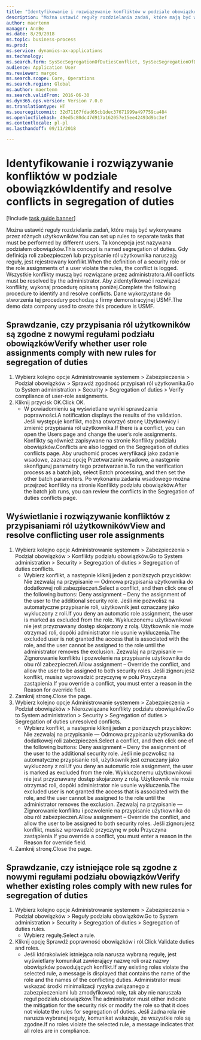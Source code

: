 ```yaml
--- 
title: "Identyfikowanie i rozwiązywanie konfliktów w podziale obowiązków"
description: "Można ustawić reguły rozdzielania zadań, które mają być wykonywane przez różnych użytkowników."
author: maertenm
manager: AnnBe
ms.date: 8/29/2018
ms.topic: business-process
ms.prod: 
ms.service: dynamics-ax-applications
ms.technology: 
ms.search.form: SysSecSegregationOfDutiesConflict, SysSecSegregationOfDutiesRule
audience: Application User
ms.reviewer: margoc
ms.search.scope: Core, Operations
ms.search.region: Global
ms.author: maertenm
ms.search.validFrom: 2016-06-30
ms.dyn365.ops.version: Version 7.0.0
ms.translationtype: HT
ms.sourcegitcommit: 32d71167fdad65cb1dec37671999a497759ca484
ms.openlocfilehash: 49ed5c80dc47d917a162057e15ee42493d9bc3ef
ms.contentlocale: pl-pl
ms.lasthandoff: 09/11/2018

---
```

# <a name="identify-and-resolve-conflicts-in-segregation-of-duties"></a><span data-ttu-id="f0e73-103">Identyfikowanie i rozwiązywanie konfliktów w podziale obowiązków</span><span class="sxs-lookup"><span data-stu-id="f0e73-103">Identify and resolve conflicts in segregation of duties</span></span>

[!include [task guide banner](../../includes/task-guide-banner.md)]

<span data-ttu-id="f0e73-104">Można ustawić reguły rozdzielania zadań, które mają być wykonywane przez różnych użytkowników.</span><span class="sxs-lookup"><span data-stu-id="f0e73-104">You can set up rules to separate tasks that must be performed by different users.</span></span> <span data-ttu-id="f0e73-105">Ta koncepcja jest nazywana podziałem obowiązków.</span><span class="sxs-lookup"><span data-stu-id="f0e73-105">This concept is named segregation of duties.</span></span> <span data-ttu-id="f0e73-106">Gdy definicja roli zabezpieczeń lub przypisanie ról użytkownika naruszają reguły, jest rejestrowany konflikt.</span><span class="sxs-lookup"><span data-stu-id="f0e73-106">When the definition of a security role or the role assignments of a user violate the rules, the conflict is logged.</span></span> <span data-ttu-id="f0e73-107">Wszystkie konflikty muszą być rozwiązane przez administratora.</span><span class="sxs-lookup"><span data-stu-id="f0e73-107">All conflicts must be resolved by the administrator.</span></span> <span data-ttu-id="f0e73-108">Aby zidentyfikować i rozwiązać konflikty, wykonaj procedurę opisaną poniżej.</span><span class="sxs-lookup"><span data-stu-id="f0e73-108">Complete the following procedure to identify and resolve conflicts.</span></span> <span data-ttu-id="f0e73-109">Dane wykorzystane do stworzenia tej procedury pochodzą z firmy demonstracyjnej USMF.</span><span class="sxs-lookup"><span data-stu-id="f0e73-109">The demo data company used to create this procedure is USMF.</span></span>


## <a name="verify-whether-user-role-assignments-comply-with-new-rules-for-segregation-of-duties"></a><span data-ttu-id="f0e73-110">Sprawdzanie, czy przypisania ról użytkowników są zgodne z nowymi regułami podziału obowiązków</span><span class="sxs-lookup"><span data-stu-id="f0e73-110">Verify whether user role assignments comply with new rules for segregation of duties</span></span>
1. <span data-ttu-id="f0e73-111">Wybierz kolejno opcje Administrowanie systemem > Zabezpieczenia > Podział obowiązków > Sprawdź zgodność przypisań ról użytkownika.</span><span class="sxs-lookup"><span data-stu-id="f0e73-111">Go to System administration > Security > Segregation of duties > Verify compliance of user-role assignments.</span></span>
2. <span data-ttu-id="f0e73-112">Kliknij przycisk OK.</span><span class="sxs-lookup"><span data-stu-id="f0e73-112">Click OK.</span></span>
    * <span data-ttu-id="f0e73-113">W powiadomieniu są wyświetlane wyniki sprawdzania poprawności.</span><span class="sxs-lookup"><span data-stu-id="f0e73-113">A notification displays the results of the validation.</span></span>     <span data-ttu-id="f0e73-114">Jeśli występuje konflikt, można otworzyć stronę Użytkownicy i zmienić przypisania ról użytkownika.</span><span class="sxs-lookup"><span data-stu-id="f0e73-114">If there is a conflict, you can open the Users page and change the user’s role assignments.</span></span> <span data-ttu-id="f0e73-115">Konflikty są również zapisywane na stronie Konflikty podziału obowiązków.</span><span class="sxs-lookup"><span data-stu-id="f0e73-115">Conflicts are also logged on the Segregation of duties conflicts page.</span></span>     <span data-ttu-id="f0e73-116">Aby uruchomić proces weryfikacji jako zadanie wsadowe, zaznacz opcję Przetwarzanie wsadowe, a następnie skonfiguruj parametry tego przetwarzania.</span><span class="sxs-lookup"><span data-stu-id="f0e73-116">To run the verification process as a batch job, select Batch processing, and then set the other batch parameters.</span></span> <span data-ttu-id="f0e73-117">Po wykonaniu zadania wsadowego można przejrzeć konflikty na stronie Konflikty podziału obowiązków.</span><span class="sxs-lookup"><span data-stu-id="f0e73-117">After the batch job runs, you can review the conflicts in the Segregation of duties conflicts page.</span></span>  

## <a name="view-and-resolve-conflicting-user-role-assignments"></a><span data-ttu-id="f0e73-118">Wyświetlanie i rozwiązywanie konfliktów z przypisaniami ról użytkowników</span><span class="sxs-lookup"><span data-stu-id="f0e73-118">View and resolve conflicting user role assignments</span></span>
1. <span data-ttu-id="f0e73-119">Wybierz kolejno opcje Administrowanie systemem > Zabezpieczenia > Podział obowiązków > Konflikty podziału obowiązków.</span><span class="sxs-lookup"><span data-stu-id="f0e73-119">Go to System administration > Security > Segregation of duties > Segregation of duties conflicts.</span></span>
    * <span data-ttu-id="f0e73-120">Wybierz konflikt, a następnie kliknij jeden z poniższych przycisków:     Nie zezwalaj na przypisanie — Odmowa przypisania użytkownika do dodatkowej roli zabezpieczeń.</span><span class="sxs-lookup"><span data-stu-id="f0e73-120">Select a conflict, and then click one of the following buttons:     Deny assignment – Deny the assignment of the user to the additional security role.</span></span> <span data-ttu-id="f0e73-121">Jeśli nie pozwolisz na automatyczne przypisanie roli, użytkownik jest oznaczany jako wykluczony z roli.</span><span class="sxs-lookup"><span data-stu-id="f0e73-121">If you deny an automatic role assignment, the user is marked as excluded from the role.</span></span> <span data-ttu-id="f0e73-122">Wykluczonemu użytkownikowi nie jest przyznawany dostęp skojarzony z rolą. Użytkownik nie może otrzymać roli, dopóki administrator nie usunie wykluczenia.</span><span class="sxs-lookup"><span data-stu-id="f0e73-122">The excluded user is not granted the access that is associated with the role, and the user cannot be assigned to the role until the administrator removes the exclusion.</span></span>     <span data-ttu-id="f0e73-123">Zezwalaj na przypisanie — Zignorowanie konfliktu i pozwolenie na przypisanie użytkownika do obu ról zabezpieczeń.</span><span class="sxs-lookup"><span data-stu-id="f0e73-123">Allow assignment – Override the conflict, and allow the user to be assigned to both security roles.</span></span> <span data-ttu-id="f0e73-124">Jeśli zignorujesz konflikt, musisz wprowadzić przyczynę w polu Przyczyna zastąpienia.</span><span class="sxs-lookup"><span data-stu-id="f0e73-124">If you override a conflict, you must enter a reason in the Reason for override field.</span></span>  
2. <span data-ttu-id="f0e73-125">Zamknij stronę.</span><span class="sxs-lookup"><span data-stu-id="f0e73-125">Close the page.</span></span>
3. <span data-ttu-id="f0e73-126">Wybierz kolejno opcje Administrowanie systemem > Zabezpieczenia > Podział obowiązków > Nierozwiązane konflikty podziału obowiązków.</span><span class="sxs-lookup"><span data-stu-id="f0e73-126">Go to System administration > Security > Segregation of duties > Segregation of duties unresolved conflicts.</span></span>
    * <span data-ttu-id="f0e73-127">Wybierz konflikt, a następnie kliknij jeden z poniższych przycisków:     Nie zezwalaj na przypisanie — Odmowa przypisania użytkownika do dodatkowej roli zabezpieczeń.</span><span class="sxs-lookup"><span data-stu-id="f0e73-127">Select a conflict, and then click one of the following buttons:     Deny assignment – Deny the assignment of the user to the additional security role.</span></span> <span data-ttu-id="f0e73-128">Jeśli nie pozwolisz na automatyczne przypisanie roli, użytkownik jest oznaczany jako wykluczony z roli.</span><span class="sxs-lookup"><span data-stu-id="f0e73-128">If you deny an automatic role assignment, the user is marked as excluded from the role.</span></span> <span data-ttu-id="f0e73-129">Wykluczonemu użytkownikowi nie jest przyznawany dostęp skojarzony z rolą. Użytkownik nie może otrzymać roli, dopóki administrator nie usunie wykluczenia.</span><span class="sxs-lookup"><span data-stu-id="f0e73-129">The excluded user is not granted the access that is associated with the role, and the user cannot be assigned to the role until the administrator removes the exclusion.</span></span>     <span data-ttu-id="f0e73-130">Zezwalaj na przypisanie — Zignorowanie konfliktu i pozwolenie na przypisanie użytkownika do obu ról zabezpieczeń.</span><span class="sxs-lookup"><span data-stu-id="f0e73-130">Allow assignment – Override the conflict, and allow the user to be assigned to both security roles.</span></span> <span data-ttu-id="f0e73-131">Jeśli zignorujesz konflikt, musisz wprowadzić przyczynę w polu Przyczyna zastąpienia.</span><span class="sxs-lookup"><span data-stu-id="f0e73-131">If you override a conflict, you must enter a reason in the Reason for override field.</span></span>    
4. <span data-ttu-id="f0e73-132">Zamknij stronę.</span><span class="sxs-lookup"><span data-stu-id="f0e73-132">Close the page.</span></span>

## <a name="verify-whether-existing-roles-comply-with-new-rules-for-segregation-of-duties"></a><span data-ttu-id="f0e73-133">Sprawdzanie, czy istniejące role są zgodne z nowymi regułami podziału obowiązków</span><span class="sxs-lookup"><span data-stu-id="f0e73-133">Verify whether existing roles comply with new rules for segregation of duties</span></span>
1. <span data-ttu-id="f0e73-134">Wybierz kolejno opcje Administrowanie systemem > Zabezpieczenia > Podział obowiązków > Reguły podziału obowiązków.</span><span class="sxs-lookup"><span data-stu-id="f0e73-134">Go to System administration > Security > Segregation of duties > Segregation of duties rules.</span></span>
    * <span data-ttu-id="f0e73-135">Wybierz regułę.</span><span class="sxs-lookup"><span data-stu-id="f0e73-135">Select a rule.</span></span>  
2. <span data-ttu-id="f0e73-136">Kliknij opcję Sprawdź poprawność obowiązków i ról.</span><span class="sxs-lookup"><span data-stu-id="f0e73-136">Click Validate duties and roles.</span></span>
    * <span data-ttu-id="f0e73-137">Jeśli którakolwiek istniejąca rola narusza wybraną regułę, jest wyświetlany komunikat zawierający nazwę roli oraz nazwy obowiązków powodujących konflikt.</span><span class="sxs-lookup"><span data-stu-id="f0e73-137">If any existing roles violate the selected rule, a message is displayed that contains the name of the role and the names of the conflicting duties.</span></span> <span data-ttu-id="f0e73-138">Administrator musi wskazać środki minimalizacji ryzyka związanego z zabezpieczeniami lub zmodyfikować rolę, tak aby nie naruszała reguł podziału obowiązków.</span><span class="sxs-lookup"><span data-stu-id="f0e73-138">The administrator must either indicate the mitigation for the security risk or modify the role so that it does not violate the rules for segregation of duties.</span></span>     <span data-ttu-id="f0e73-139">Jeśli żadna rola nie narusza wybranej reguły, komunikat wskazuje, że wszystkie role są zgodne.</span><span class="sxs-lookup"><span data-stu-id="f0e73-139">If no roles violate the selected rule, a message indicates that all roles are in compliance.</span></span>  


